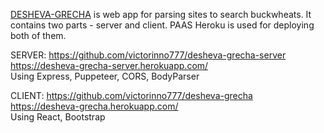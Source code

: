﻿<a href='https://desheva-grecha.herokuapp.com/'>DESHEVA-GRECHA</a> is web app for parsing sites to search buckwheats.
It contains two parts - server and client. PAAS Heroku is used for deploying both of them.

SERVER:
https://github.com/victorinno777/desheva-grecha-server<br/>
https://desheva-grecha-server.herokuapp.com/<br/>
Using Express, Puppeteer, CORS, BodyParser

CLIENT:
https://github.com/victorinno777/desheva-grecha<br/>
https://desheva-grecha.herokuapp.com/<br/>
Using React, Bootstrap
